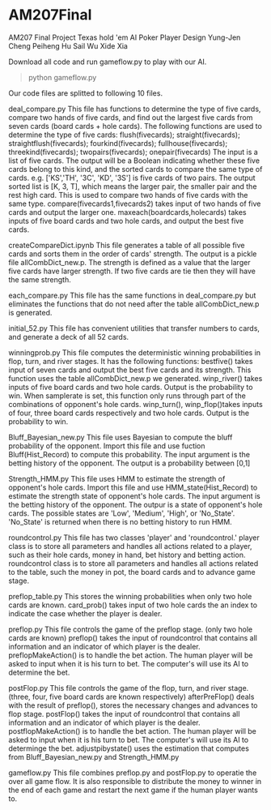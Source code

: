 # AM207Final
AM207 Final Project
Texas hold 'em AI Poker Player Design
Yung-Jen Cheng
Peiheng Hu
Sail Wu
Xide Xia

Download all code and run gameflow.py to play with our AI.
> python gameflow.py

Our code files are splitted to following 10 files.

deal_compare.py
This file has functions to determine the type of five cards, compare two hands of five cards, and find out the largest five cards from seven cards (board cards + hole cards).
The following functions are used to determine the type of five cards:
flush(fivecards); straight(fivecards); straightflush(fivecards); fourkind(fivecards); fullhouse(fivecards); threekind(fivecards); twopairs(fivecards); onepair(fivecards)
The input is a list of five cards. The output will be a Boolean indicating whether these five cards belong to this kind, and the sorted cards to compare the same type of cards.
e.g. ['KS','TH', '3C', 'KD', '3S'] is five cards of two pairs. The output sorted list is [K, 3, T], which means the larger pair, the smaller pair and the rest high card.
This is used to compare two hands of five cards with the same type.
compare(fivecards1,fivecards2) takes input of two hands of five cards and output the larger one.
maxeach(boardcards,holecards) takes inputs of five board cards and two hole cards, and output the best five cards.

createCompareDict.ipynb
This file generates a table of all possible five cards and sorts them in the order of cards' strength. The output is a pickle file allCombDict_new.p.
The strength is defined as a value that the larger five cards have larger strength. If two five cards are tie then they will have the same strength.

each_compare.py
This file has the same functions in deal_compare.py but eliminates the functions that do not need after the table allCombDict_new.p is generated.

initial_52.py
This file has convenient utilities that transfer numbers to cards, and generate a deck of all 52 cards.

winningprob.py
This file computes the deterministic winning probabilities in flop, turn, and river stages.
It has the following functions:
bestfive() takes input of seven cards and output the best five cards and its strength. This function uses the table allCombDict_new.p we generated.
winp_river() takes inputs of five board cards and two hole cards. Output is the probability to win.
When samplerate is set, this function only runs through part of the combinations of opponent's hole cards.
winp_turn(), winp_flop()takes inputs of four, three board cards respectively and two hole cards. Output is the probability to win.

Bluff_Bayesian_new.py
This file uses Bayesian to compute the bluff probability of the opponent.
Import this file and use fuction Bluff(Hist_Record) to compute this probability.
The input argument is the betting history of the opponent. The output is a probability between [0,1]

Strength_HMM.py
This file uses HMM to estimate the strength of opponent's hole cards.
Import this file and use HMM_state(Hist_Record) to estimate the strength state of opponent's hole cards.
The input argument is the betting history of the opponent. The outpur is a state of opponent's hole cards.
The possible states are 'Low', 'Medium', 'High', or 'No_State'. 'No_State' is returned when there is no betting history to run HMM.

roundcontrol.py
This file has two classes 'player' and 'roundcontrol.'
player class is to store all parameters and handles all actions related to a player, such as their hole cards, money in hand, bet history and betting action.
roundcontrol class is to store all parameters and handles all actions related to the table, such the money in pot, the board cards and to advance game stage.

preflop_table.py
This stores the winning probabilities when only two hole cards are known.
card_prob() takes input of two hole cards the an index to indicate the case whether the player is dealer.

preflop.py
This file controls the game of the preflop stage. (only two hole cards are known)
preflop() takes the input of roundcontrol that contains all information and an indicator of which player is the dealer.
preflopMakeAction() is to handle the bet action. 
The human player will be asked to input when it is his turn to bet.
The computer's will use its AI to determine the bet.

postFlop.py
This file controls the game of the flop, turn, and river stage. (three, four, five board cards are known respectively)
afterPreFlop() deals with the result of preflop(), stores the necessary changes and advances to flop stage.
postFlop() takes the input of roundcontrol that contains all information and an indicator of which player is the dealer.
postflopMakeAction() is to handle the bet action. 
The human player will be asked to input when it is his turn to bet.
The computer's will use its AI to determinge the bet.
adjustpibystate() uses the estimation that computes from Bluff_Bayesian_new.py and Strength_HMM.py

gameflow.py
This file combines preflop.py and postFlop.py to operatie the over all game flow.
It is also responsible to distribute the money to winner in the end of each game and restart the next game if the human player wants to.